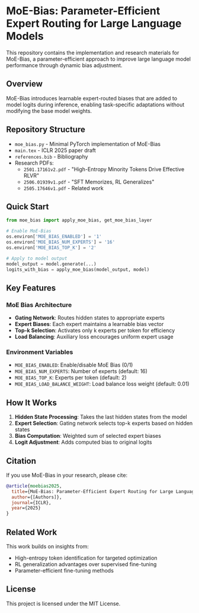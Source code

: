 # MoE-Bias: Parameter-Efficient Expert Routing for Large Language Models

This repository contains the implementation and research materials for MoE-Bias, a parameter-efficient approach to improve large language model performance through dynamic bias adjustment.

## Overview

MoE-Bias introduces learnable expert-routed biases that are added to model logits during inference, enabling task-specific adaptations without modifying the base model weights.

## Repository Structure

- `moe_bias.py` - Minimal PyTorch implementation of MoE-Bias
- `main.tex` - ICLR 2025 paper draft
- `references.bib` - Bibliography
- Research PDFs:
  - `2501.17161v2.pdf` - "High-Entropy Minority Tokens Drive Effective RLVR"
  - `2506.01939v1.pdf` - "SFT Memorizes, RL Generalizes"
  - `2505.17646v1.pdf` - Related work

## Quick Start

```python
from moe_bias import apply_moe_bias, get_moe_bias_layer

# Enable MoE-Bias
os.environ['MOE_BIAS_ENABLED'] = '1'
os.environ['MOE_BIAS_NUM_EXPERTS'] = '16'
os.environ['MOE_BIAS_TOP_K'] = '2'

# Apply to model output
model_output = model.generate(...)
logits_with_bias = apply_moe_bias(model_output, model)
```

## Key Features

### MoE Bias Architecture
- **Gating Network**: Routes hidden states to appropriate experts
- **Expert Biases**: Each expert maintains a learnable bias vector
- **Top-k Selection**: Activates only k experts per token for efficiency
- **Load Balancing**: Auxiliary loss encourages uniform expert usage

### Environment Variables
- `MOE_BIAS_ENABLED`: Enable/disable MoE Bias (0/1)
- `MOE_BIAS_NUM_EXPERTS`: Number of experts (default: 16)
- `MOE_BIAS_TOP_K`: Experts per token (default: 2)
- `MOE_BIAS_LOAD_BALANCE_WEIGHT`: Load balance loss weight (default: 0.01)

## How It Works

1. **Hidden State Processing**: Takes the last hidden states from the model
2. **Expert Selection**: Gating network selects top-k experts based on hidden states
3. **Bias Computation**: Weighted sum of selected expert biases
4. **Logit Adjustment**: Adds computed bias to original logits

## Citation

If you use MoE-Bias in your research, please cite:

```bibtex
@article{moebias2025,
  title={MoE-Bias: Parameter-Efficient Expert Routing for Large Language Models},
  author={[Authors]},
  journal={ICLR},
  year={2025}
}
```

## Related Work

This work builds on insights from:
- High-entropy token identification for targeted optimization
- RL generalization advantages over supervised fine-tuning
- Parameter-efficient fine-tuning methods

## License

This project is licensed under the MIT License.